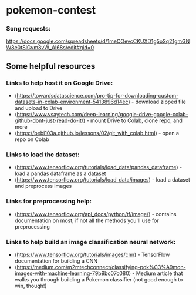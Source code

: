 # pokemon-contest

### Song requests:
https://docs.google.com/spreadsheets/d/1meCOevcCKUXD1g5oSq21gmGNW8e0tSlGvm8vW_AI68s/edit#gid=0

## Some helpful resources

### Links to help host it on Google Drive:
- (https://towardsdatascience.com/pro-tip-for-downloading-custom-datasets-in-colab-environment-5413896d14ec) - download zipped file and upload to Drive
- (https://www.vsaytech.com/deep-learning/google-drive-google-colab-github-dont-just-read-do-it/) - mount Drive to Colab, clone repo, and more
- (https://bebi103a.github.io/lessons/02/git_with_colab.html) - open a repo on Colab

### Links to load the dataset:
- (https://www.tensorflow.org/tutorials/load_data/pandas_dataframe) - load a pandas dataframe as a dataset
- (https://www.tensorflow.org/tutorials/load_data/images) - load a dataset and preprocess images

### Links for preprocessing help:
- (https://www.tensorflow.org/api_docs/python/tf/image/) - contains documentation on most, if not all the methods you'll use for preprocessing

### Links to help build an image classification neural network:
- (https://www.tensorflow.org/tutorials/images/cnn) - TensorFlow documentation for building a CNN
- (https://medium.com/m2mtechconnect/classifying-pok%C3%A9mon-images-with-machine-learning-79b9bc07c080) - Medium article that walks you through building a Pokemon classifier (not good enough to win, though!)
